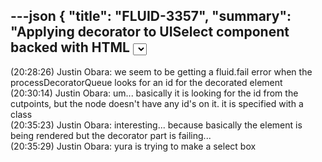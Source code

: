 ---json
{
  "title": "FLUID-3357",
  "summary": "Applying decorator to UISelect component backed with HTML <select> fails",
  "tags": "FLUID",
  "project": {
    "key": "FLUID",
    "title": "Fluid Infusion"
  },
  "type": "Bug",
  "priority": "Major",
  "status": "Closed",
  "resolution": "Cannot Reproduce",
  "assignee": "y z",
  "reporter": "Antranig Basman",
  "date": "2009-11-04T13:07:14.000-0500",
  "updated": "2014-03-03T14:21:02.988-0500",
  "versions": [
    "1.1.2",
    "1.2",
    "1.3"
  ],
  "fixVersions": [],
  "components": [
    "Renderer"
  ],
  "environment": null,
  "issueLinks": [],
  "attachments": [],
  "comments": [
    {
      "author": "Antranig Basman",
      "date": "2009-11-04T21:13:28.000-0500",
      "body": "Have committed a test case for this, but cannot make it fail. Can you investigate and compare with your code?\n"
    },
    {
      "author": "Colin Clark",
      "date": "2010-03-30T19:14:04.000-0400",
      "body": "Yura, can you verify whether this bug is real, or should we just close the issue?\n"
    },
    {
      "author": "Antranig Basman",
      "date": "2011-01-17T13:00:42.766-0500",
      "body": "I don't think this is a real bug, since it has not been mentioned in a while - there are test cases to verify the described functionality\n"
    }
  ]
}
---
(20:28:26) Justin Obara: we seem to be getting a fluid.fail error when the processDecoratorQueue looks for an id for the decorated element\
(20:30:14) Justin Obara: um... basically it is looking for the id from the cutpoints, but the node doesn't have any id's on it. it is specified with a class\
(20:35:23) Justin Obara: interesting... because basically the element is being rendered but the decorator part is failing... \
(20:35:29) Justin Obara: yura is trying to make a select box

        